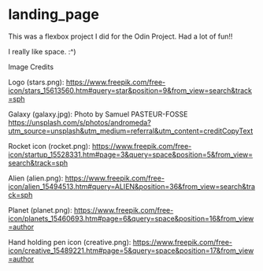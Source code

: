 # landing_page
This was a flexbox project I did for the Odin Project. Had a lot of fun!!

I really like space. :^)



Image Credits

Logo (stars.png):
https://www.freepik.com/free-icon/stars_15613560.htm#query=star&position=9&from_view=search&track=sph

Galaxy (galaxy.jpg):
Photo by Samuel PASTEUR-FOSSE 
https://unsplash.com/s/photos/andromeda?utm_source=unsplash&utm_medium=referral&utm_content=creditCopyText
  

Rocket icon (rocket.png):
https://www.freepik.com/free-icon/startup_15528331.htm#page=3&query=space&position=5&from_view=search&track=sph

Alien (alien.png):
https://www.freepik.com/free-icon/alien_15494513.htm#query=ALIEN&position=36&from_view=search&track=sph

Planet (planet.png):
https://www.freepik.com/free-icon/planets_15460693.htm#page=6&query=space&position=16&from_view=author

Hand holding pen icon (creative.png):
https://www.freepik.com/free-icon/creative_15489221.htm#page=5&query=space&position=17&from_view=author